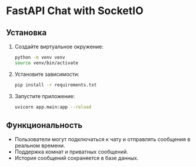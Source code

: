 # FastAPI Chat with SocketIO

## Установка

1. Создайте виртуальное окружение:
    ```bash
    python -m venv venv
    source venv/bin/activate
    ```

2. Установите зависимости:
    ```bash
    pip install -r requirements.txt
    ```

3. Запустите приложение:
    ```bash
    uvicorn app.main:app --reload
    ```

## Функциональность

- Пользователи могут подключаться к чату и отправлять сообщения в реальном времени.
- Поддержка комнат и приватных сообщений.
- История сообщений сохраняется в базе данных.
